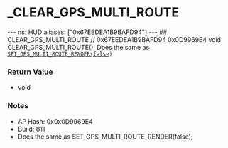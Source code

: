 # _CLEAR_GPS_MULTI_ROUTE

--- ns: HUD aliases: ["0x67EEDEA1B9BAFD94"] --- ## CLEAR_GPS_MULTI_ROUTE  // 0x67EEDEA1B9BAFD94 0x0D9969E4 void CLEAR_GPS_MULTI_ROUTE();  Does the same as [`SET_GPS_MULTI_ROUTE_RENDER(false)`](#_0x3DDA37128DD1ACA8)

### Return Value
* void

### Notes
* AP Hash: 0x0x0D9969E4
* Build: 811
* Does the same as SET_GPS_MULTI_ROUTE_RENDER(false);

